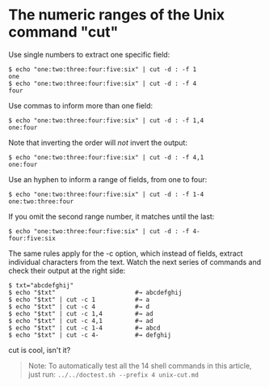 The numeric ranges of the Unix command "cut"
============================================

Use single numbers to extract one specific field:

    $ echo "one:two:three:four:five:six" | cut -d : -f 1
    one
    $ echo "one:two:three:four:five:six" | cut -d : -f 4
    four

Use commas to inform more than one field:

    $ echo "one:two:three:four:five:six" | cut -d : -f 1,4
    one:four

Note that inverting the order will *not* invert the output:

    $ echo "one:two:three:four:five:six" | cut -d : -f 4,1
    one:four

Use an hyphen to inform a range of fields, from one to four:

    $ echo "one:two:three:four:five:six" | cut -d : -f 1-4
    one:two:three:four

If you omit the second range number, it matches until the last:

    $ echo "one:two:three:four:five:six" | cut -d : -f 4-
    four:five:six

The same rules apply for the -c option, which instead of fields,
extract individual characters from the text. Watch the next
series of commands and check their output at the right side:

    $ txt="abcdefghij"
    $ echo "$txt"                      #→ abcdefghij
    $ echo "$txt" | cut -c 1           #→ a
    $ echo "$txt" | cut -c 4           #→ d
    $ echo "$txt" | cut -c 1,4         #→ ad
    $ echo "$txt" | cut -c 4,1         #→ ad
    $ echo "$txt" | cut -c 1-4         #→ abcd
    $ echo "$txt" | cut -c 4-          #→ defghij

cut is cool, isn't it?

> Note: To automatically test all the 14 shell commands in this
> article, just run: `../../doctest.sh --prefix 4 unix-cut.md`
